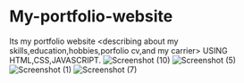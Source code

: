 # My-portfolio-website
Its my portfolio website &lt;describing about my skills,education,hobbies,porfolio cv,and my carrier>
USING HTML,CSS,JAVASCRIPT.
![Screenshot (10)](https://user-images.githubusercontent.com/74315357/188582544-5922395f-6b78-435f-a9ec-d775c3a7e7e1.png)
![Screenshot (5)](https://user-images.githubusercontent.com/74315357/188582648-83271106-51b0-4afd-b129-b0af11dbe6b1.png)
![Screenshot (1)](https://user-images.githubusercontent.com/74315357/188582672-80ac6ec8-d2f2-45c7-95eb-7ac3eedb71e6.png)
![Screenshot (7)](https://user-images.githubusercontent.com/74315357/188582707-34f27666-4c47-4907-bf66-82367b4d7229.png)
